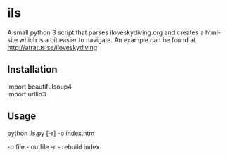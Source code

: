 # ils

A small python 3 script that parses iloveskydiving.org and creates a html-site which is a bit easier to navigate. An example can be found at http://atratus.se/iloveskydiving

## Installation

import beautifulsoup4  
import urllib3

## Usage

python ils.py [-r] -o index.htm

-o file - outfile
-r - rebuild index
